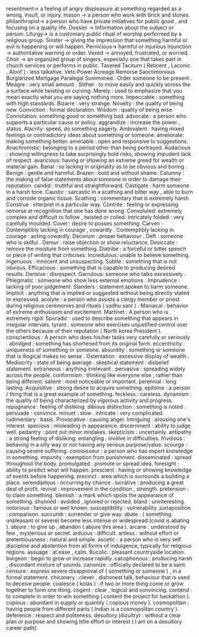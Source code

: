 
resentment→ a feeling of angry displeasure at something regarded as a wrong, insult, or injury.
mason → a person who work with brick and stones.
philanthropist→ a person who have private initiatives for public good , and focusing on a quality life.
Dossier → Information about the subject or person.
Liturgy→ is a customary public ritual of worship performed by a religious group.
Sinster → giving the impression that something harmful or evil is happening or will happen.
Pernicious→ harmful or injurious
Injunction → authoritative warning or order.
Vexed → annoyed, frustrated, or worried.
Choir → an organized group of singers, especially one that takes part in church services or performs in public.
Tasered
Taciturn ( Reticent , Laconic , Aloof ) : less talkative.
Veto Power
Acreage
Remorse
Sanctimonious
Burglarized
Mortgage
Paralegal
Summoned : Order someone to be present .
Meagre : very small amount .
Slither : to move easily and quickly across the a surface while twisting or curving.
Merely : used to emphasize that you mean exactly what you are saying nothing more.
Impeccable : something with high standards.
Bizarre : very strange.
Novelty : the quality of being new.
Conviction : formal declaration.
Wisdom : quality of being wise.
Connotation: something good or something bad.
advocate : a person who supports a particular cause or policy.
aggrandize : increase the power , status.
Alacrity: speed, do something eagerly.
Ambivalent : having mixed feelings or contradictory ideas about something or someone.
ameliorate: making something better.
amenable : open and responsive to suggestions.
Anachronistic: belonging to a period other than being portrayed.
Audacious : showing willingness to take surprisingly bold risks, showing impudent lack of respect.
avaricious: having or showing an extreme greed for wealth or material gain.
Banal : so lacking in originality as to be obvious and boring .
Benign : gentle and harmful.
Brazen : bold and without shame.
Calumny : the making of false statements about someone in order to damage their reputation.
candid : truthful and straightforward.
Castigate : harm someone in a harsh tone.
Caustic : sarcastic in a scathing and bitter way , able to burn and corrode organic tissue.
Scathing : commentary that is extremely harsh.
Construe : interpret in a particular way.
Contrite : feeling or expressing remorse at recognition that one has done wrong.
Convoluted: extremely complex and difficult to follow , twisted or coiled.
Intricately folded : very carefully moulded.
Covet : desire to posses something.
Carven : Contemptibly lacking in courage , cowardly .
Contemptibly lacking in courage : acting cowardly.
Decorum : proper behaviour .
Deft : someone who is skilful .
Demur : raise objection or show reluctance.
Desiccate : remove the moisture from something.
Diatribe : a forceful or bitter speech or piece of writing that criticises.
Incredulous: unable to believe something.
Ingenuous : innocent and unsuspecting.
Subtle : something that is not obvious.
Efficacious : something that is capable to producing desired results.
Derisive : disrespect.
Garrulous: someone who talks excessively .
Phlegmatic : someone who show less external emotions .
Imprudence : lacking of poor judgement.
Slanders : statement spoken to harm someone.
Implicit : anything that is implied or suggested without being directly stated or expressed.
acolyte : a person who assists a clergy member or priest during religious ceremonies and rituals ( sadhu sant ) .
Maniacal : behavior of extreme enthusiasm and excitement.
Martinet : A person who is extremely rigid.
Sporadic : used to describe something that appears in irregular intervals.
tyrant : someone who exercises unjustified control over the others because of their reputation ( North korea President ).
conscientious : A person who does his/her tasks very carefully or seriously .
abridged : something has shortened from its original form.
eccentricity : uniqueness of something or someone.
absurdity : something or someone that is illogical makes no sense .
Ostentation : excessive display of wealth .
Mediocrity : state of being average .
skeptical statement : disbelief statement.
extraneous : anything irrelevant .
pervasive : spreading widely across the people.
conformism : thinking like everyone else , rather than being different.
salient : most noticeable or important.
perennial : long lasting.
Acquisitive : strong desire to acquire something.
epitome : a person / thing that is a great example of something.
feckless : careless.
dynamism : the quality of being characterized by vigorous activity and progress.
repugnance : feeling of disliking.
dibious distinction : something is noted .
persuade : convince.
minuet : slow .
intricate : very complicated.
rudimentary : basic.
Provocative : causing anger.
Intriguing : arousing one's interest.
specious : misleading in appearance.
discernment : ability to judge well.
pedantry : point out minor mistakes.
skepticism : uncertainly.
antipathy : a strong feeling of disliking.
entangling : involve in difficulties.
frivolous : behaving in a silly way or not having any serious purpose/value.
scourge : causing severe suffering.
connoisseur : a person who has expert knowledge in something.
impunity : exemption from punishment.
disseminated : spread throughout the body.
promulgated : promote or spread idea.
foresight : ability to predict what will happen.
prescient : having or showing knowledge of events before happening.
precinct : area which is surrounds a building a place.
serendipitous : occurring by chance .
lucrative : producing a great deal of profit.
revival : improvement in the condition , strength.
pretension : to claim something.
blemish : a mark which spoils the appearance of something.
shunned : avoided , ignored or rejected.
bland : uninteresting.
notorious : famous or well known.
susceptibility : vulnerability.
juxtaposition : comparison.
succumb : surrender or give way.
abate : ( something unpleasant or severe) become less intense or widespread (covid is abating ).
abjure : to give up , abandon ( abjure this area ).
arcane : understood by few , mysterious or secret.
arduous : difficult.
artless : without effort or pretentiousness ; natural and simple.
ascetic : a person who is very self discipline and abstention from all forms of indulgence, typically for religious regions.
assuage : at ease , calm.
Bucolic : pleasant countryside location.
burgeon : begin to grow or increase rapidly.
cacophonous : producing harsh , discordant mixture of sounds.
canonize : officially declared to be a saint.
censure : express severe disapproval of ( something or someone ) , in a formal statement.
chicanery : clever , dishonest talk, behaviour that is used to deceive people.
coalesce ( kolas ) : if two or more thing come or grow together to form one thing.
cogent : clear , logical and convincing.
contend : to complete in order to win something ( content the project for hackathon ).
copious : abundant in supply or quantity ( copious money ).
cosmopolitan : having people from different parts ( Indian is a cosmopolitan country ).
deference : respect and politeness.
desultory (dizultry) : without a clear plan or purpose and showing little effort or interest ( I am on a desultory career path).
